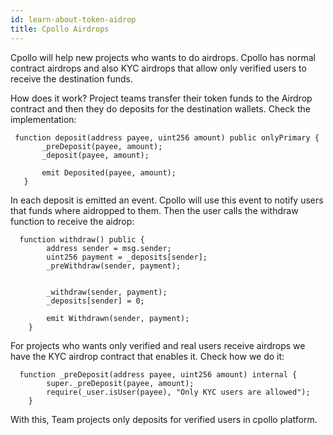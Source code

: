 ```yaml
---
id: learn-about-token-aidrop
title: Cpollo Airdrops
---
```


Cpollo will help new projects who wants to do airdrops. Cpollo has normal contract airdrops and also KYC airdrops that allow only verified users to receive the destination funds.

How does it work? Project teams transfer their token funds to the Airdrop contract and then they do deposits for the destination wallets.
 Check the implementation:
 ```
  function deposit(address payee, uint256 amount) public onlyPrimary {
        _preDeposit(payee, amount);
        _deposit(payee, amount);
      
        emit Deposited(payee, amount);
    }
```

In each deposit is emitted an event. Cpollo will use this event to notify users that funds where aidropped to them. Then the user calls the withdraw function to receive the aidrop:

```
  function withdraw() public {
        address sender = msg.sender;
        uint256 payment = _deposits[sender];
        _preWithdraw(sender, payment);
     
      
        _withdraw(sender, payment);
        _deposits[sender] = 0;

        emit Withdrawn(sender, payment);
    }
```

For projects who wants only verified and real users receive airdrops we have the KYC airdrop contract that enables it. Check how we do it:
```
  function _preDeposit(address payee, uint256 amount) internal {
        super._preDeposit(payee, amount);
        require(_user.isUser(payee), "Only KYC users are allowed");
    }
```

With this, Team projects only deposits for verified users in cpollo platform.